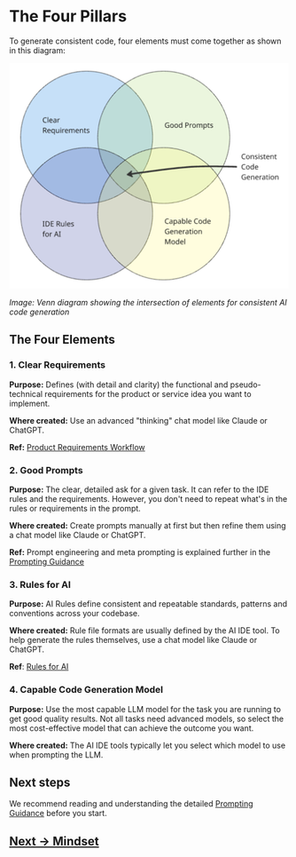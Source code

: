# The Four Pillars

To generate consistent code, four elements must come together as shown in this diagram:

![](attachments/venn-diagram-consistent-code.png)

*Image: Venn diagram showing the intersection of elements for consistent AI code generation*

## The Four Elements

### 1. Clear Requirements

**Purpose:** Defines (with detail and clarity) the functional and pseudo-technical requirements for the product or service idea you want to implement.

**Where created:** Use an advanced "thinking" chat model like Claude or ChatGPT.

**Ref:** [Product Requirements Workflow](../feature-development/product-requirements.md)

### 2. Good Prompts

**Purpose:** The clear, detailed ask for a given task. It can refer to the IDE rules and the requirements. However, you don't need to repeat what's in the rules or requirements in the prompt.

**Where created:** Create prompts manually at first but then refine them using a chat model like Claude or ChatGPT.

**Ref:** Prompt engineering and meta prompting is explained further in the [Prompting Guidance](../appendix/prompt-library/prompting-guidance.md)

### 3. Rules for AI

**Purpose:** AI Rules define consistent and repeatable standards, patterns and conventions across your codebase.

**Where created:** Rule file formats are usually defined by the AI IDE tool. To help generate the rules themselves, use a chat model like Claude or ChatGPT.

**Ref**: [Rules for AI](../appendix/rules-for-ai)

### 4. Capable Code Generation Model

**Purpose:** Use the most capable LLM model for the task you are running to get good quality results. Not all tasks need advanced models, so select the most cost-effective model that can achieve the outcome you want.

**Where created:** The AI IDE tools typically let you select which model to use when prompting the LLM.

## Next steps

We recommend reading and understanding the detailed [Prompting Guidance](../appendix/prompt-library/prompting-guidance.md) before you start.

## [Next -> Mindset](ai-working-mindset.md)